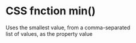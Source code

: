 # CSS fnction min()

Uses the smallest value, from a comma-separated  
list of values, as the property value  
